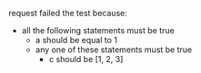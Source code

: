 request failed the test because:

- all the following statements must be true
  - a should be equal to 1
  - any one of these statements must be true
    - c should be [1, 2, 3]
